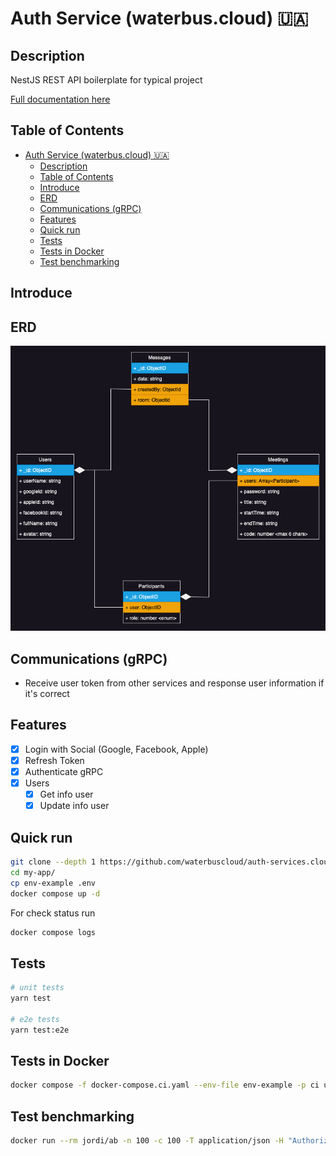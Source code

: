 # Auth Service (waterbus.cloud) 🇺🇦

## Description

NestJS REST API boilerplate for typical project

[Full documentation here](https://github.com/brocoders/nestjs-boilerplate/blob/main/docs/readme.md)

## Table of Contents
- [Auth Service (waterbus.cloud) 🇺🇦](#auth-service-waterbuscloud-)
  - [Description](#description)
  - [Table of Contents](#table-of-contents)
  - [Introduce](#introduce)
  - [ERD](#erd)
  - [Communications (gRPC)](#communications-grpc)
  - [Features](#features)
  - [Quick run](#quick-run)
  - [Tests](#tests)
  - [Tests in Docker](#tests-in-docker)
  - [Test benchmarking](#test-benchmarking)

## Introduce

## ERD
<img src="./doc-assets/waterbus-erd.drawio.png" />

## Communications (gRPC)

- Receive user token from other services and response user information if it's correct

## Features

- [x] Login with Social (Google, Facebook, Apple)
- [x] Refresh Token
- [x] Authenticate gRPC
- [x] Users
  - [x] Get info user
  - [x] Update info user

## Quick run

```bash
git clone --depth 1 https://github.com/waterbuscloud/auth-services.cloud.git my-app
cd my-app/
cp env-example .env
docker compose up -d
```

For check status run

```bash
docker compose logs
```

## Tests

```bash
# unit tests
yarn test

# e2e tests
yarn test:e2e
```

## Tests in Docker

```bash
docker compose -f docker-compose.ci.yaml --env-file env-example -p ci up --build --exit-code-from api && docker compose -p ci rm -svf
```

## Test benchmarking

```bash
docker run --rm jordi/ab -n 100 -c 100 -T application/json -H "Authorization: Bearer USER_TOKEN" -v 2 http://<server_ip>:3000/api/v1/users
```